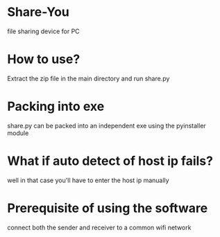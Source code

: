 # Share-You
file sharing device for PC
# How to use?
Extract the zip file in the main directory and run share.py

# Packing into exe
share.py can be packed into an independent exe using the pyinstaller module

# What if auto detect of host ip fails?
well in that case you'll have to enter the host ip manually

# Prerequisite of using the software
connect both the sender and receiver to a common wifi network
